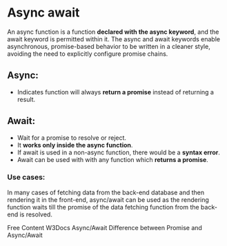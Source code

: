 # Async await

An async function is a function **declared with the async keyword**, and the await keyword is permitted within it. The async and await keywords enable asynchronous, promise-based behavior to be written in a cleaner style, avoiding the need to explicitly configure promise chains.

## Async: 
* Indicates function will always **return a promise** instead of returning a result.

## Await: 
* Wait for a promise to resolve or reject. 
* It **works only inside the async function**. 
* If await is used in a non-async function, there would be a **syntax error**.
* Await can be used with with any function which **returns a promise**.

### Use cases:
In many cases of fetching data from the back-end database and then rendering it in the front-end, async/await can be used as the rendering function waits till the promise of the data fetching function from the back-end is resolved.

<ResourceGroupTitle>Free Content</ResourceGroupTitle>
<BadgeLink colorScheme='yellow' badgeText='Read' href='https://www.w3docs.com/learn-javascript/async-await.html'>W3Docs Async/Await</BadgeLink>
<BadgeLink colorScheme='yellow' badgeText='Read' href='https://www.geeksforgeeks.org/difference-between-promise-and-async-await-in-node-js/'>Difference between Promise and Async/Await</BadgeLink>

